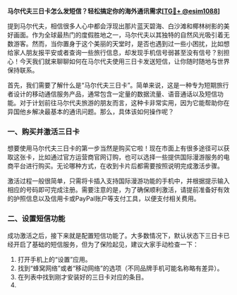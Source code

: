 **马尔代夫三日卡怎么发短信？轻松搞定你的海外通讯需求[[TG💪+ @esim1088](https://t.me/s/esim1088)]**

提到马尔代夫，相信很多人心中都会浮现出那片蓝天碧海、白沙滩和椰林树影的美好画面。作为全球最热门的度假胜地之一，马尔代夫以其独特的自然风光吸引着无数游客。然而，当你置身于这个美丽的天堂时，是否也遇到过一些小困扰，比如想给家人朋友报平安或者查询一些旅行信息，却发现手机信号弱甚至没有信号？别担心！今天我们就来聊聊如何在马尔代夫使用三日卡发送短信，让你随时随地与世界保持联系。

首先，我们需要了解什么是“马尔代夫三日卡”。简单来说，这是一种专为短期旅行者设计的移动通信服务产品，通常包含一定量的数据流量、语音通话以及短信功能。对于计划前往马尔代夫旅游的朋友而言，这种卡非常实用，因为它能帮助你在异国他乡解决最基本的通讯问题。那么，具体该如何操作呢？

### **一、购买并激活三日卡**

想要使用马尔代夫三日卡的第一步当然是购买它啦！现在市面上有很多途径可以获取这张卡，比如通过官方运营商官网订购，也可以选择一些提供国际漫游服务的电商平台进行购买。无论哪种方式，在收到卡片后都需要按照说明完成激活步骤。

激活过程一般很简单，只需将卡插入支持国际漫游功能的手机中，并根据提示输入相应的号码即可完成注册。需要注意的是，为了确保顺利激活，请提前准备好有效的护照信息以及信用卡或PayPal账户等支付工具，以便支付相关费用。

### **二、设置短信功能**

成功激活之后，接下来就是配置短信功能了。大多数情况下，默认状态下三日卡已经开启了基础的短信服务，但为了保险起见，建议大家手动检查一下：

1. 打开手机上的“设置”应用。
2. 找到“蜂窝网络”或者“移动网络”的选项（不同品牌手机可能名称略有差异）。
3. 在列表中找到刚才安装好的三日卡对应的条目。
4.